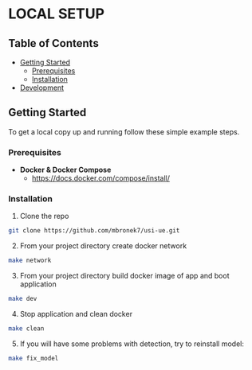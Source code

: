 # LOCAL SETUP

<!-- TABLE OF CONTENTS -->
## Table of Contents

* [Getting Started](#getting-started)
  * [Prerequisites](#prerequisites)
  * [Installation](#installation)
* [Development](#development)

## Getting Started
To get a local copy up and running follow these simple example steps.

<!-- PREREQUISITES -->
### Prerequisites

- **Docker & Docker Compose**
  - https://docs.docker.com/compose/install/

<!-- INSTALLATION -->
### Installation

1. Clone the repo
```sh
git clone https://github.com/mbronek7/usi-ue.git
```
2. From your project directory create docker network
```sh
make network
```
3. From your project directory build docker image of app and boot application
```sh
make dev
```
4. Stop application and clean docker
```sh
make clean
```
5. If you will have some problems with detection, try to reinstall model:
```sh
make fix_model
```
